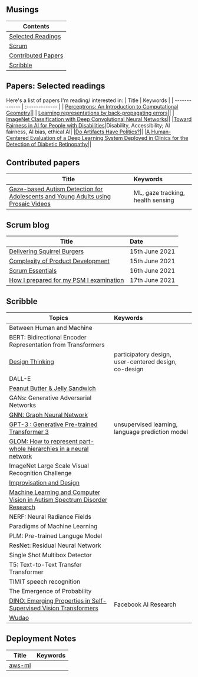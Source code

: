 ## Musings 

| Contents       | 
| ------------- |  
| [Selected Readings](https://github.com/blessinvarkey/musings#papers-selected-readings) |  
| [Scrum](https://github.com/blessinvarkey/musings#scrum-blog)|
| [Contributed Papers](https://github.com/blessinvarkey/musings#contributed-papers)|
| [Scribble](https://github.com/blessinvarkey/musings#scribble)|

## Papers: Selected readings
Here's a list of papers I'm reading/ interested in:
| Title        | Keywords |
| ------------- | :------------- | 
| [Perceptrons: An Introduction to Computational Geometry](https://mitpress.mit.edu/books/perceptrons)||
| [Learning representations by back-propagating errors](https://www.nature.com/articles/323533a0)||
| [ImageNet Classification with Deep Convolutional Neural Networks](https://papers.nips.cc/paper/2012/file/c399862d3b9d6b76c8436e924a68c45b-Paper.pdf)||
|[Toward Fairness in AI for People with Disabilities](https://arxiv.org/abs/1907.02227)|Disability, Accessibility; AI fairness, AI bias, ethical AI|
|[Do Artifacts Have Politics?](https://nissenbaum.tech.cornell.edu/papers/Winner.pdf)||
|[A Human-Centered Evaluation of a Deep Learning System Deployed in Clinics for the Detection of Diabetic Retinopathy](https://dl.acm.org/doi/abs/10.1145/3313831.3376718)||



## Contributed papers
| Title        | Keywords |
| ------------- | :------------- | 
|[Gaze-based Autism Detection for Adolescents and Young Adults using Prosaic Videos](https://arxiv.org/pdf/2005.12951.pdf)|ML, gaze tracking, health sensing|


## Scrum blog
| Title        | Date |
| ------------- | :------------- | 
| [Delivering Squirrel Burgers](https://github.com/blessinvarkey/musings/blob/main/posts/Scrum/15-06-2021-scrum-1-squirrel-burgers.md) | 15th June 2021 | 
| [Complexity of Product Development](https://github.com/blessinvarkey/musings/blob/main/posts/Scrum/15-06-2021-complexity-of-product-development.md) | 15th June 2021 | 
| [Scrum Essentials](https://github.com/blessinvarkey/musings/blob/main/posts/Scrum/16-06-2021-scrum-essentials.md) | 16th June 2021 | 
| [How I prepared for my PSM I examination](https://github.com/blessinvarkey/musings/blob/main/posts/Scrum/17-06-2021-psm-1-certification.md)| 17th June 2021|


## Scribble
| Topics        | Keywords |
| ------------- | :------------- | 
| Between Human and Machine||
| BERT: Bidirectional Encoder Representation from Transformers ||
| [Design Thinking](https://github.com/blessinvarkey/blog/blob/main/posts/design-thinking.md)|participatory design, user-centered design, co-design |
| DALL-E | |
|[Peanut Butter & Jelly Sandwich](http://static.zerorobotics.mit.edu/docs/team-activities/ProgrammingPeanutButterAndJelly.pdf)| |
| GANs: Generative Adversarial Networks ||
| [GNN: Graph Neural Network](https://dataflowr.github.io/website/modules/graph1/) | |
| [GPT-3 : Generative Pre-trained Transformer 3](posts/GPT-3.md) | unsupervised learning, language prediction model |
| [GLOM: How to represent part-whole hierarchies in a neural network](https://arxiv.org/pdf/2102.12627.pdf)||
| ImageNet Large Scale Visual Recognition Challenge ||
| [Improvisation and Design](https://www.researchgate.net/publication/221516785_Improvisation_principles_and_techniques_for_design) ||
| [Machine Learning and Computer Vision in Autism Spectrum Disorder Research](https://github.com/blessinvarkey/blog/blob/main/posts/ml-asd.md) ||
| NERF: Neural Radiance Fields | |
| Paradigms of Machine Learning |  |
| PLM: Pre-trained Languge Model | | 
| ResNet: Residual Neural Network | | 
| Single Shot Multibox Detector | |
| T5: Text-to-Text Transfer Transformer ||
| TIMIT speech recognition ||
| The Emergence of Probability ||
| [DINO: Emerging Properties in Self-Supervised Vision Transformers](https://ai.facebook.com/blog/dino-paws-computer-vision-with-self-supervised-transformers-and-10x-more-efficient-training) |Facebook AI Research|
|[Wudao](https://en.pingwest.com/a/8693)||



## Deployment Notes
| Title        | Keywords |
| ------------- | :------------- | 
| [aws-ml](posts/aws/aws.md) ||
